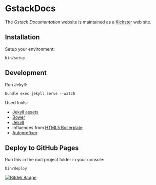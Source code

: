 # GstackDocs

The _Gstack Documentation_ website is maintained as a
[Kickster](http://kickster.nielsenramon.com/) web site.

## Installation

Setup your environment:

    bin/setup

## Development

Run Jekyll:

    bundle exec jekyll serve --watch

Used tools:
  - [Jekyll assets](https://github.com/jekyll/jekyll-assets)
  - [Bower](http://bower.io/)
  - [Jekyll](http://jekyllrb.com/)
  - Influences from [HTML5 Boilerplate](https://html5boilerplate.com/)
  - [Autoprefixer](https://github.com/postcss/autoprefixer)

## Deploy to GitHub Pages

Run this in the root project folder in your console:

    bin/deploy


[![Bitdeli Badge](https://d2weczhvl823v0.cloudfront.net/gstackio/gstack-docs/trend.png)](https://bitdeli.com/free "Bitdeli Badge")

